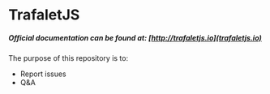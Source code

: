# TrafaletJS
##### Official documentation can be found at: [http://trafaletjs.io](trafaletjs.io)

The purpose of this repository is to:
- Report issues
- Q&A

